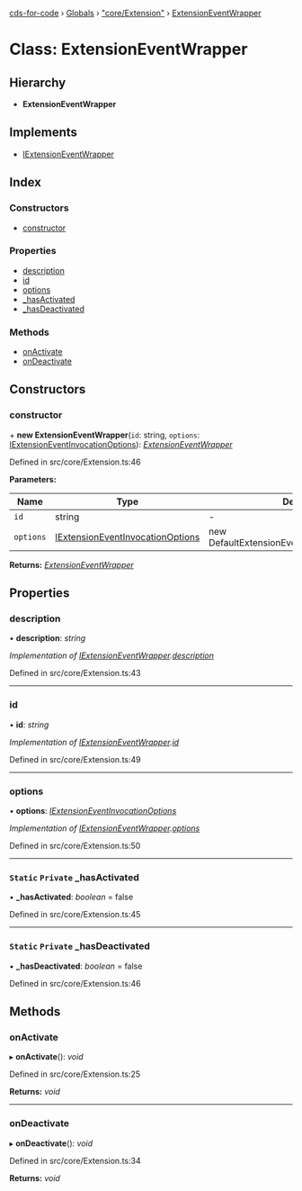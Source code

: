 [cds-for-code](../README.md) › [Globals](../globals.md) › ["core/Extension"](../modules/_core_extension_.md) › [ExtensionEventWrapper](_core_extension_.extensioneventwrapper.md)

# Class: ExtensionEventWrapper

## Hierarchy

* **ExtensionEventWrapper**

## Implements

* [IExtensionEventWrapper](../interfaces/_core_extension_.iextensioneventwrapper.md)

## Index

### Constructors

* [constructor](_core_extension_.extensioneventwrapper.md#constructor)

### Properties

* [description](_core_extension_.extensioneventwrapper.md#description)
* [id](_core_extension_.extensioneventwrapper.md#id)
* [options](_core_extension_.extensioneventwrapper.md#options)
* [_hasActivated](_core_extension_.extensioneventwrapper.md#static-private-_hasactivated)
* [_hasDeactivated](_core_extension_.extensioneventwrapper.md#static-private-_hasdeactivated)

### Methods

* [onActivate](_core_extension_.extensioneventwrapper.md#onactivate)
* [onDeactivate](_core_extension_.extensioneventwrapper.md#ondeactivate)

## Constructors

###  constructor

\+ **new ExtensionEventWrapper**(`id`: string, `options`: [IExtensionEventInvocationOptions](../interfaces/_core_extension_.iextensioneventinvocationoptions.md)): *[ExtensionEventWrapper](_core_extension_.extensioneventwrapper.md)*

Defined in src/core/Extension.ts:46

**Parameters:**

Name | Type | Default |
------ | ------ | ------ |
`id` | string | - |
`options` | [IExtensionEventInvocationOptions](../interfaces/_core_extension_.iextensioneventinvocationoptions.md) | new DefaultExtensionEventInvocationOptions() |

**Returns:** *[ExtensionEventWrapper](_core_extension_.extensioneventwrapper.md)*

## Properties

###  description

• **description**: *string*

*Implementation of [IExtensionEventWrapper](../interfaces/_core_extension_.iextensioneventwrapper.md).[description](../interfaces/_core_extension_.iextensioneventwrapper.md#description)*

Defined in src/core/Extension.ts:43

___

###  id

• **id**: *string*

*Implementation of [IExtensionEventWrapper](../interfaces/_core_extension_.iextensioneventwrapper.md).[id](../interfaces/_core_extension_.iextensioneventwrapper.md#id)*

Defined in src/core/Extension.ts:49

___

###  options

• **options**: *[IExtensionEventInvocationOptions](../interfaces/_core_extension_.iextensioneventinvocationoptions.md)*

*Implementation of [IExtensionEventWrapper](../interfaces/_core_extension_.iextensioneventwrapper.md).[options](../interfaces/_core_extension_.iextensioneventwrapper.md#options)*

Defined in src/core/Extension.ts:50

___

### `Static` `Private` _hasActivated

▪ **_hasActivated**: *boolean* = false

Defined in src/core/Extension.ts:45

___

### `Static` `Private` _hasDeactivated

▪ **_hasDeactivated**: *boolean* = false

Defined in src/core/Extension.ts:46

## Methods

###  onActivate

▸ **onActivate**(): *void*

Defined in src/core/Extension.ts:25

**Returns:** *void*

___

###  onDeactivate

▸ **onDeactivate**(): *void*

Defined in src/core/Extension.ts:34

**Returns:** *void*
